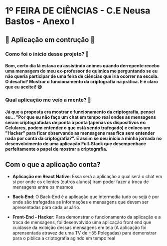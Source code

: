# 1º FEIRA DE CIÊNCIAS - C.E Neusa Bastos - Anexo I

## 🚨 Aplicação em contrução 🚨



### Como foi o inicio desse projeto? 👀

#### Bom, certo dia lá estava eu  assistindo animes quando derrepente recebo uma mensagem do meu ex-professor de quimica me perguntando se eu não queria participar de uma feira de ciências que iria ocorrer na escola. O desafio? Mostrar o funcionamento da criptografia na prática. E é claro que eu aceitei! 😅


### Qual aplicação me veio a mente? 🧐

#### Já que a proposta era mostrar o funcionamento da criptografia, pensei eu... "Por que eu não faço um chat em tempo real ondes as mensagens seram criptografadas de ponta a ponta (apenas os dispositivos ex: Celulares, podem entender o que está sendo trafegado) e coloco um "Hacker" para ficar observando as mensagens mas fica sem entender nada por conta da criptografia?". E assim se deu inicio a minha jornada no desenvolvimento de uma aplicação Full-Stack que desempenhace perfeitamente o papel de mostrar a criptografia.

## Com o que a aplicação conta?

- <strong>Aplicação em React Native</strong>: Essa será a aplicação a qual será o chat em si por onde os clientes (outros alunos) iram poder fazer a troca de mensagens entre os mesmos

- <strong>Back-End</strong>: O Back-End é a aplicação que intermedia tudo ou sejá é por onde são trafegadas as informações e mensagens que devem ser apresentadas para cada usuário.

- <strong>Front-End - Hacker</strong>: Para demonstrar o funcionamento da aplicação e a troca de mensagens, foi desenvolvido uma aplicação front end que cuidasse da exibição dessas mensagens em tela (A aplicação foi aprensentada atravez de uma TV de +55 Polegadas) para demonstrar para o piblica a criptografia agindo em tempo real